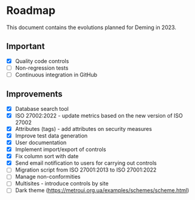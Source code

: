 # Roadmap

This document contains the evolutions planned for Deming in 2023.

## Important

* [x] Quality code controls
* [ ] Non-regression tests
* [ ] Continuous integration in GitHub

## Improvements

* [x] Database search tool
* [x] ISO 27002:2022 - update metrics based on the new version of ISO 27002
* [x] Attributes (tags) - add attributes on security measures
* [x] Improve test data generation
* [x] User documentation
* [x] Implement import/export of controls
* [x] Fix column sort with date
* [x] Send email notification to users for carrying out controls
* [ ] Migration script from ISO 27001:2013 to ISO 27001:2022
* [ ] Manage non-conformities
* [ ] Multisites - introduce controls by site
* [ ] Dark theme (https://metroui.org.ua/examples/schemes/scheme.html)
